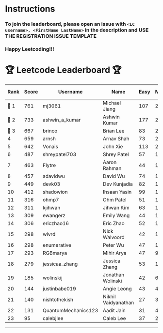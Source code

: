 # Instructions
### To join the leaderboard, please open an issue with `<LC username>, <FirstName LastName>` in the description and USE THE REGISTRATION ISSUE TEMPLATE
### Happy Leetcoding!!!


# 🏆 Leetcode Leaderboard 🏆

| Rank | Score | Username       | Name | Easy | Medium | Hard | Problems Solved |
|------|----------------|-----------------|-------------------|--------------|--------------|--------------|--------------|
| 🥇 1 | 761 | mj3061 | Michael Jiang | 107 | 264 | 42 | 413 |
| 🥈 2 | 733 | ashwin_a_kumar | Ashwin Kumar | 177 | 248 | 20 | 445 |
| 🥉 3 | 667 | brinco | Brian Lee | 83 | 247 | 30 | 360 |
| 4 | 659 | arnsh | Arnav Shah | 73 | 215 | 52 | 340 |
| 5 | 642 | Vonais | John Xie | 113 | 218 | 31 | 362 |
| 6 | 487 | shreypatel703 | Shrey Patel | 57 | 188 | 18 | 263 |
| 7 | 463 | Flytre | Aaron Rahman | 44 | 148 | 41 | 233 |
| 8 | 457 | adavidwu | David Wu | 74 | 151 | 27 | 252 |
| 9 | 449 | devk03 | Dev Kunjadia | 82 | 170 | 9 | 261 |
| 10 | 412 | shadowion | Ihsaan Yasin | 99 | 128 | 19 | 246 |
| 11 | 316 | ohmp7 | Ohm Patel | 51 | 116 | 11 | 178 |
| 12 | 311 | kjihwan | Jihwan Kim | 63 | 103 | 14 | 180 |
| 13 | 309 | ewangerz | Emily Wang | 44 | 104 | 19 | 167 |
| 14 | 306 | ericzhao16 | Eric Zhao | 52 | 115 | 8 | 175 |
| 15 | 298 | wlvrd | Nick Walvoord | 42 | 119 | 6 | 167 |
| 16 | 298 | enumerative | Peter Wu | 47 | 106 | 13 | 166 |
| 17 | 293 | RGBmarya | Mihir Arya | 47 | 96 | 18 | 161 |
| 18 | 279 | jessicaa_zhang | Jessica Zhang | 53 | 104 | 6 | 163 |
| 19 | 185 | wolinskij | Jonathan Wolinski | 42 | 67 | 3 | 112 |
| 20 | 144 | justinbabe019 | Angie Leong | 43 | 46 | 3 | 92 |
| 21 | 140 | nishtothekish | Nikhil Vaidyanathan | 27 | 31 | 17 | 75 |
| 22 | 131 | QuantumMechanics123 | Aadit Jain | 31 | 41 | 6 | 78 |
| 23 | 95 | calebjlee | Caleb Lee | 37 | 29 | 0 | 66 |
---